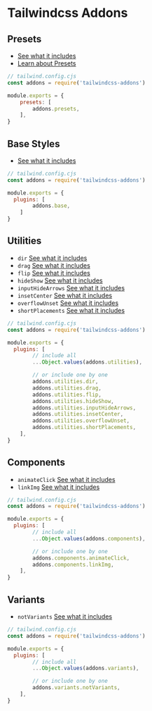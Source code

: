 # Tailwindcss Addons

## Presets

- [See what it includes](./src/presets/index.cjs)
- [Learn about Presets](https://tailwindcss.com/docs/presets)

```js
// tailwind.config.cjs
const addons = require('tailwindcss-addons')

module.exports = {
	presets: [
		addons.presets,
	],
}
```

## Base Styles

- [See what it includes](./src/base/index.cjs)

```js
// tailwind.config.cjs
const addons = require('tailwindcss-addons')

module.exports = {
  plugins: [
		addons.base,
	]
}
```

## Utilities

- `dir` [See what it includes](./src/utilities/dir.cjs)
- `drag` [See what it includes](./src/utilities/drag.cjs)
- `flip` [See what it includes](./src/utilities/flip.cjs)
- `hideShow` [See what it includes](./src/utilities/hideShow.cjs)
- `inputHideArrows` [See what it includes](./src/utilities/inputHideArrows.cjs)
- `insetCenter` [See what it includes](./src/utilities/insetCenter.cjs)
- `overflowUnset` [See what it includes](./src/utilities/overflowUnset.cjs)
- `shortPlacements` [See what it includes](./src/utilities/shortPlacements.cjs)

```js
// tailwind.config.cjs
const addons = require('tailwindcss-addons')

module.exports = {
  plugins: [
		// include all
		...Object.values(addons.utilities),

		// or include one by one
		addons.utilities.dir,
		addons.utilities.drag,
		addons.utilities.flip,
		addons.utilities.hideShow,
		addons.utilities.inputHideArrows,
		addons.utilities.insetCenter,
		addons.utilities.overflowUnset,
		addons.utilities.shortPlacements,
	],
}
```

## Components

- `animateClick` [See what it includes](./src/components/animateClick.cjs)
- `linkImg` [See what it includes](./src/components/linkImg.cjs)

```js
// tailwind.config.cjs
const addons = require('tailwindcss-addons')

module.exports = {
  plugins: [
		// include all
		...Object.values(addons.components),

		// or include one by one
		addons.components.animateClick,
		addons.components.linkImg,
	],
}
```

## Variants

- `notVariants` [See what it includes](./src/variants/notVariants.cjs)

```js
// tailwind.config.cjs
const addons = require('tailwindcss-addons')

module.exports = {
  plugins: [
		// include all
		...Object.values(addons.variants),

		// or include one by one
		addons.variants.notVariants,
	],
}
```
